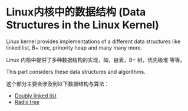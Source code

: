 Linux内核中的数据结构 (Data Structures in the Linux Kernel)
========================================================================

Linux kernel provides implementations of a different data structures like linked list, B+ tree, prinority heap and many many more.

Linux 内核中提供了多种数据结构的实现，如，链表，B+ 树，优先级堆 等等。

This part considers these data structures and algorithms.

这个部分主要会涉及到以下数据结构与算法：

  * [Doubly linked list](https://github.com/0xAX/linux-insides/blob/master/DataStructures/dlist.md)
  * [Radix tree](https://github.com/0xAX/linux-insides/blob/master/DataStructures/radix-tree.md)
